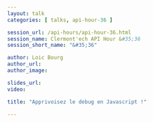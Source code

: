 ```yaml
---
layout: talk
categories: [ talks, api-hour-36 ]

session_url: /api-hours/api-hour-36.html
session_name: Clermont'ech API Hour &#35;36
session_short_name: "&#35;36"

author: Loic Bourg
author_url:
author_image:

slides_url:
video:

title: "Apprivoisez le debug en Javascript !"

---
```


